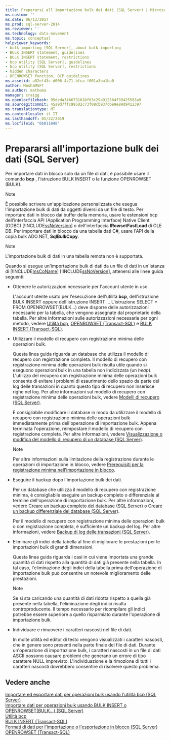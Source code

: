 ```yaml
---
title: Prepararsi all'importazione bulk dei dati (SQL Server) | Microsoft Docs
ms.custom: ''
ms.date: 06/13/2017
ms.prod: sql-server-2014
ms.reviewer: ''
ms.technology: data-movement
ms.topic: conceptual
helpviewer_keywords:
- bulk importing [SQL Server], about bulk importing
- BULK INSERT statement, guidelines
- BULK INSERT statement, restrictions
- bcp utility [SQL Server], guidelines
- bcp utility [SQL Server], restrictions
- hidden characters
- OPENROWSET function, BCP guidelines
ms.assetid: a82ef43c-d006-4c71-bfca-f001a3ba1ba0
author: MashaMSFT
ms.author: mathoma
manager: craigg
ms.openlocfilehash: 95deda34b673161bf63c29a912564f39425583a9
ms.sourcegitcommit: 45a9d7ffc99502c73f08cb937cbe9e89d9412397
ms.translationtype: MT
ms.contentlocale: it-IT
ms.lasthandoff: 05/22/2019
ms.locfileid: "66011848"
---
```

# <a name="prepare-to-bulk-import-data-sql-server"></a>Prepararsi all'importazione bulk dei dati (SQL Server)
  Per importare dati in blocco solo da un file di dati, è possibile usare il comando **bcp** , l'istruzione BULK INSERT o la funzione OPENROWSET (BULK).  
  
> [!NOTE]  
>  È possibile scrivere un'applicazione personalizzata che esegua l'importazione bulk di dati da oggetti diversi da un file di testo. Per importare dati in blocco dai buffer della memoria, usare le estensioni bcp dell'interfaccia API (Application Programming Interface) Native Client (ODBC) [!INCLUDE[ssNoVersion](../../includes/ssnoversion-md.md)] o dell'interfaccia **IRowsetFastLoad** di OLE DB.  Per importare dati in blocco da una tabella dati C#, usare l'API della copia bulk ADO.NET, **SqlBulkCopy**.  
  
> [!NOTE]  
>  L'importazione bulk di dati in una tabella remota non è supportata.  
  
 Quando si esegue un'importazione bulk di dati da un file di dati in un'istanza di [!INCLUDE[msCoName](../../includes/msconame-md.md)] [!INCLUDE[ssNoVersion](../../includes/ssnoversion-md.md)], attenersi alle linee guida seguenti:  
  
-   Ottenere le autorizzazioni necessarie per l'account utente in uso.  
  
     L'account utente usato per l'esecuzione dell'utilità **bcp**, dell'istruzione BULK INSERT oppure dell'istruzione INSERT ... L'istruzione SELECT * FROM OPENROWSET(BULK...) deve disporre delle autorizzazioni necessarie per la tabella, che vengono assegnate dal proprietario della tabella. Per altre informazioni sulle autorizzazioni necessarie per ogni metodo, vedere [Utilità bcp](../../tools/bcp-utility.md), [OPENROWSET &#40;Transact-SQL&#41;](/sql/t-sql/functions/openrowset-transact-sql) e [BULK INSERT &#40;Transact-SQL&#41;](/sql/t-sql/statements/bulk-insert-transact-sql).  
  
-   Utilizzare il modello di recupero con registrazione minima delle operazioni bulk.  
  
     Questa linea guida riguarda un database che utilizza il modello di recupero con registrazione completa. Il modello di recupero con registrazione minima delle operazioni bulk risulta utile quando si eseguono operazioni bulk in una tabella non indicizzata (un *heap*). L'utilizzo del recupero con registrazione minima delle operazioni bulk consente di evitare i problemi di esaurimento dello spazio da parte del log delle transazioni in quanto questo tipo di recupero non inserisce righe nel log. Per altre informazioni sul modello di recupero con registrazione minima delle operazioni bulk, vedere [Modelli di recupero &#40;SQL Server&#41;](../backup-restore/recovery-models-sql-server.md).  
  
     È consigliabile modificare il database in modo da utilizzare il modello di recupero con registrazione minima delle operazioni bulk immediatamente prima dell'operazione di importazione bulk. Appena terminata l'operazione, reimpostare il modello di recupero con registrazione completa. Per altre informazioni, vedere [Visualizzazione o modifica del modello di recupero di un database &#40;SQL Server&#41;](../backup-restore/view-or-change-the-recovery-model-of-a-database-sql-server.md).  
  
    > [!NOTE]  
    >  Per altre informazioni sulla limitazione della registrazione durante le operazioni di importazione in blocco, vedere [Prerequisiti per la registrazione minima nell'importazione in blocco](prerequisites-for-minimal-logging-in-bulk-import.md).  
  
-   Eseguire il backup dopo l'importazione bulk dei dati.  
  
     Per un database che utilizza il modello di recupero con registrazione minima, è consigliabile eseguire un backup completo o differenziale al termine dell'operazione di importazione bulk. Per altre informazioni, vedere [Creare un backup completo del database &#40;SQL Server&#41;](../backup-restore/create-a-full-database-backup-sql-server.md) o [Creare un backup differenziale del database &#40;SQL Server&#41;](../backup-restore/create-a-differential-database-backup-sql-server.md).  
  
     Per il modello di recupero con registrazione minima delle operazioni bulk o con registrazione completa, è sufficiente un backup del log. Per altre informazioni, vedere [Backup di log delle transazioni &#40;SQL Server&#41;](../backup-restore/transaction-log-backups-sql-server.md).  
  
-   Eliminare gli indici della tabella al fine di migliorare le prestazioni per le importazioni bulk di grandi dimensioni.  
  
     Questa linea guida riguarda i casi in cui viene importata una grande quantità di dati rispetto alla quantità di dati già presente nella tabella. In tal caso, l'eliminazione degli indici della tabella prima dell'operazione di importazione bulk può consentire un notevole miglioramento delle prestazioni.  
  
    > [!NOTE]  
    >  Se si sta caricando una quantità di dati ridotta rispetto a quella già presente nella tabella, l'eliminazione degli indici risulta controproducente. Il tempo necessario per ricompilare gli indici potrebbe essere superiore a quello risparmiato durante l'operazione di importazione bulk.  
  
-   Individuare e rimuovere i caratteri nascosti nel file di dati.  
  
     In molte utilità ed editor di testo vengono visualizzati i caratteri nascosti, che in genere sono presenti nella parte finale del file di dati. Durante un'operazione di importazione bulk, i caratteri nascosti in un file di dati ASCII possono causare problemi che generano un errore di tipo carattere NULL imprevisto. L'individuazione e la rimozione di tutti i caratteri nascosti dovrebbero consentire di risolvere questo problema.  
  
## <a name="see-also"></a>Vedere anche  
 [Importare ed esportare dati per operazioni bulk usando l'utilità bcp &#40;SQL Server&#41;](import-and-export-bulk-data-by-using-the-bcp-utility-sql-server.md)   
 [Importare dati per operazioni bulk usando BULK INSERT o OPENROWSET&#40;BULK...&#41; &#40;SQL Server&#41;](import-bulk-data-by-using-bulk-insert-or-openrowset-bulk-sql-server.md)   
 [Utilità bcp](../../tools/bcp-utility.md)   
 [BULK INSERT &#40;Transact-SQL&#41;](/sql/t-sql/statements/bulk-insert-transact-sql)   
 [Formati di dati per l'importazione o l'esportazione in blocco &#40;SQL Server&#41;](data-formats-for-bulk-import-or-bulk-export-sql-server.md)   
 [OPENROWSET &#40;Transact-SQL&#41;](/sql/t-sql/functions/openrowset-transact-sql)  
  
  

